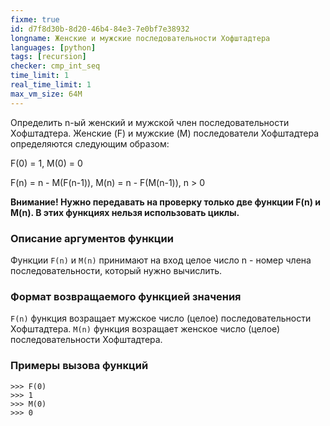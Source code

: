```yaml
---
fixme: true
id: d7f8d30b-8d20-46b4-84e3-7e0bf7e38932
longname: Женские и мужские последовательности Хофштадтера
languages: [python]
tags: [recursion]
checker: cmp_int_seq
time_limit: 1
real_time_limit: 1
max_vm_size: 64M
---
```



Определить n-ый женский и мужской член последовательности Хофштадтера. Женские (F) и мужские (M) последователи Хофштадтера определяются следующим образом: 

F(0) = 1, M(0) = 0

F(n) = n - M(F(n-1)), M(n) = n - F(M(n-1)), n > 0

**Внимание! Нужно передавать на проверку только две функции F(n) и M(n).
В этих функциях нельзя использовать циклы.**

### Описание аргументов функции

Функции `F(n)` и `M(n)` принимают на вход целое число n - номер члена последовательности, который нужно вычислить.

### Формат возвращаемого функцией значения

`F(n)` функция возращает мужское число (целое) последовательности Хофштадтера.
`M(n)` функция возращает женское число (целое) последовательности Хофштадтера.

### Примеры вызова функций

    >>> F(0)
    >>> 1
    >>> M(0)
    >>> 0

